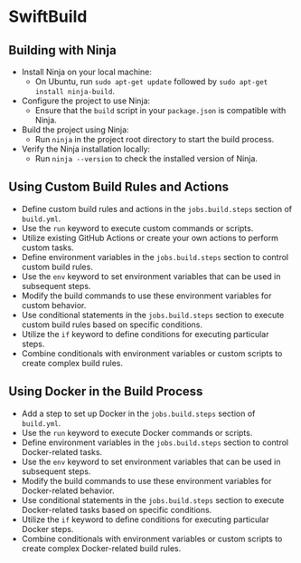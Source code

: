 # SwiftBuild

## Building with Ninja

* Install Ninja on your local machine:
  * On Ubuntu, run `sudo apt-get update` followed by `sudo apt-get install ninja-build`.
* Configure the project to use Ninja:
  * Ensure that the `build` script in your `package.json` is compatible with Ninja.
* Build the project using Ninja:
  * Run `ninja` in the project root directory to start the build process.
* Verify the Ninja installation locally:
  * Run `ninja --version` to check the installed version of Ninja.

## Using Custom Build Rules and Actions

* Define custom build rules and actions in the `jobs.build.steps` section of `build.yml`.
* Use the `run` keyword to execute custom commands or scripts.
* Utilize existing GitHub Actions or create your own actions to perform custom tasks.
* Define environment variables in the `jobs.build.steps` section to control custom build rules.
* Use the `env` keyword to set environment variables that can be used in subsequent steps.
* Modify the build commands to use these environment variables for custom behavior.
* Use conditional statements in the `jobs.build.steps` section to execute custom build rules based on specific conditions.
* Utilize the `if` keyword to define conditions for executing particular steps.
* Combine conditionals with environment variables or custom scripts to create complex build rules.

## Using Docker in the Build Process

* Add a step to set up Docker in the `jobs.build.steps` section of `build.yml`.
* Use the `run` keyword to execute Docker commands or scripts.
* Define environment variables in the `jobs.build.steps` section to control Docker-related tasks.
* Use the `env` keyword to set environment variables that can be used in subsequent steps.
* Modify the build commands to use these environment variables for Docker-related behavior.
* Use conditional statements in the `jobs.build.steps` section to execute Docker-related tasks based on specific conditions.
* Utilize the `if` keyword to define conditions for executing particular Docker steps.
* Combine conditionals with environment variables or custom scripts to create complex Docker-related build rules.
